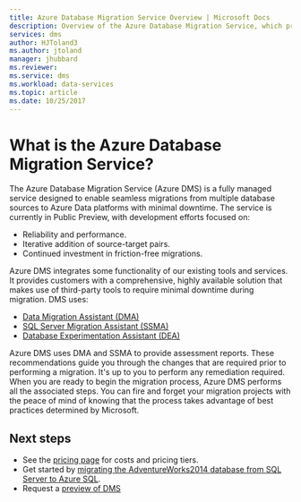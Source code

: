 ```yaml
---
title: Azure Database Migration Service Overview | Microsoft Docs
description: Overview of the Azure Database Migration Service, which provides seamless migrations from many database sources to Azure Data platforms.
services: dms
author: HJToland3
ms.author: jtoland
manager: jhubbard
ms.reviewer: 
ms.service: dms
ms.workload: data-services
ms.topic: article
ms.date: 10/25/2017
---
```

# What is the Azure Database Migration Service?
The Azure Database Migration Service (Azure DMS) is a fully managed service designed to enable seamless migrations from multiple database sources to Azure Data platforms with minimal downtime. The service is currently in Public Preview, with development efforts focused on:

- Reliability and performance.
- Iterative addition of source-target pairs.
- Continued investment in friction-free migrations.

Azure DMS integrates some functionality of our existing tools and services.  It provides customers with a comprehensive, highly available solution that makes use of third-party tools to require minimal downtime during migration. DMS uses:

- [Data Migration Assistant (DMA)](http://aka.ms/dma)
- [SQL Server Migration Assistant (SSMA)](https://docs.microsoft.com/sql/ssma/sql-server-migration-assistant)
- [Database Experimentation Assistant (DEA)](https://www.microsoft.com/download/details.aspx?id=54090)

Azure DMS uses DMA and SSMA to provide assessment reports.  These recommendations guide you through the changes that are required prior to performing a migration. It's up to you to perform any remediation required. When you are ready to begin the migration process, Azure DMS performs all the associated steps. You can fire and forget your migration projects with the peace of mind of knowing that the process takes advantage of best practices determined by Microsoft. 


## Next steps
- See the [pricing page](https://azure.microsoft.com/pricing/details/dms/) for costs and pricing tiers.
- Get started by [migrating the AdventureWorks2014 database from SQL Server to Azure SQL](/quickstart-sql-server-to-azure-sql.md).
- Request a [preview of DMS](https://aka.ms/get-dms)
